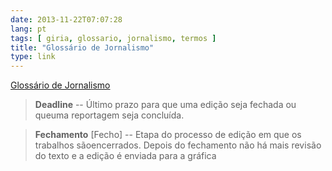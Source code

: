 ```yaml
---
date: 2013-11-22T07:07:28
lang: pt
tags: [ giria, glossario, jornalismo, termos ]
title: "Glossário de Jornalismo"
type: link
---
```


[Glossário de
Jornalismo](http://www.scribd.com/doc/5665533/Glossario-de-Jornalismo)

> **Deadline** -- Último prazo para que uma edição seja fechada ou
> queuma reportagem seja concluída.

> **Fechamento** \[Fecho\] -- Etapa do processo de edição em que os
> trabalhos sãoencerrados. Depois do fechamento não há mais revisão do
> texto e a edição é enviada para a gráfica

